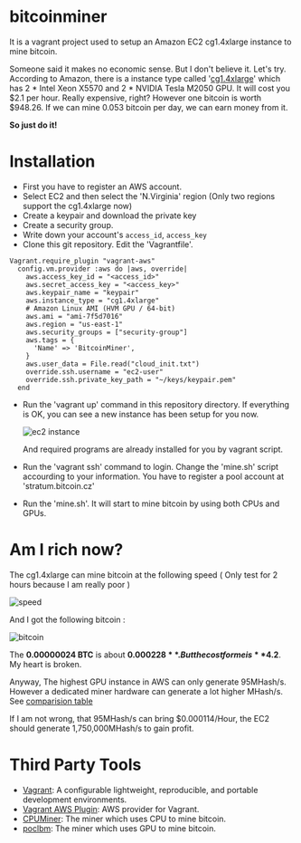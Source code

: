 bitcoinminer
============

It is a vagrant project used to setup an Amazon EC2 cg1.4xlarge instance to mine bitcoin.

Someone said it makes no economic sense. But I don't believe it. Let's try.
According to Amazon, there is a instance type called '[cg1.4xlarge](http://aws.amazon.com/cn/ec2/instance-types/)'
which has 2 * Intel Xeon X5570 and 2 * NVIDIA Tesla M2050 GPU. It will cost you $2.1 per hour. Really expensive, right?
However one bitcoin is worth $948.26. If we can mine 0.053 bitcoin per day, we can earn money from it. 

**So just do it!**

# Installation
- First you have to register an AWS account.
- Select EC2 and then select the 'N.Virginia' region (Only two regions support the cg1.4xlarge now)
- Create a keypair and download the private key
- Create a security group.
- Write down your account's `access_id`, `access_key`
- Clone this git repository. Edit the 'Vagrantfile'.

```
Vagrant.require_plugin "vagrant-aws"
  config.vm.provider :aws do |aws, override|
    aws.access_key_id = "<access_id>"
    aws.secret_access_key = "<access_key>"
    aws.keypair_name = "keypair"
    aws.instance_type = "cg1.4xlarge"
    # Amazon Linux AMI (HVM GPU / 64-bit)
    aws.ami = "ami-7f5d7016"
    aws.region = "us-east-1"
    aws.security_groups = ["security-group"]
    aws.tags = {
      'Name' => 'BitcoinMiner',
    }
    aws.user_data = File.read("cloud_init.txt")
    override.ssh.username = "ec2-user"
    override.ssh.private_key_path = "~/keys/keypair.pem"
  end
 ```

- Run the 'vagrant up' command in this repository directory.
  If everything is OK, you can see a new instance has been setup for you now.

  ![ec2 instance](https://raw.github.com/wangqi/bitcoinminer/master/doc/img/ec2.png "cg1.4xlarge")

  And required programs are already installed for you by vagrant script.

- Run the 'vagrant ssh' command to login.
  Change the 'mine.sh' script accourding to your information. You have to register a pool account at 'stratum.bitcoin.cz'

- Run the 'mine.sh'. It will start to mine bitcoin by using both CPUs and GPUs.

# Am I rich now?
The cg1.4xlarge can mine bitcoin at the following speed ( Only test for 2 hours because I am really poor )

![speed](https://raw.github.com/wangqi/bitcoinminer/master/doc/img/speed.png "speed")

And I got the following bitcoin :

![bitcoin](https://raw.github.com/wangqi/bitcoinminer/master/doc/img/bitcoin.png "bitcoin")

The **0.00000024 BTC** is about **$0.000228**. But the cost for me is **$4.2**. My heart is broken.

Anyway, The highest GPU instance in AWS can only generate 95MHash/s. However a dedicated miner hardware can
generate a lot higher MHash/s. See [comparision table](https://en.bitcoin.it/wiki/Mining_hardware_comparison)

If I am not wrong, that 95MHash/s can bring $0.000114/Hour, the EC2 should generate 1,750,000MHash/s to gain profit.

# Third Party Tools
- [Vagrant](http://www.vagrantup.com): A configurable lightweight, reproducible, and portable development environments.
- [Vagrant AWS Plugin](https://github.com/mitchellh/vagrant-aws): AWS provider for Vagrant.
- [CPUMiner](https://github.com/jgarzik/cpuminer): The miner which uses CPU to mine bitcoin.
- [poclbm](https://github.com/m0mchil/poclbm): The miner which uses GPU to mine bitcoin.